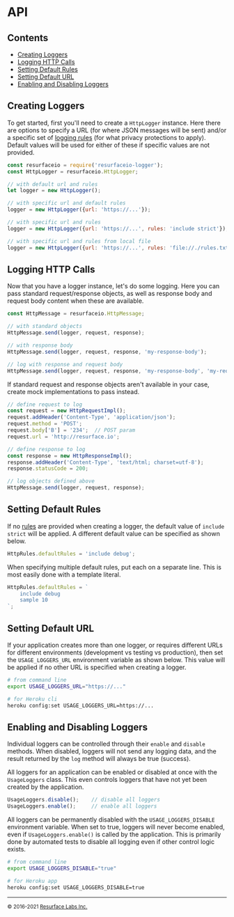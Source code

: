 # API

## Contents

<ul>
<li><a href="#creating_loggers">Creating Loggers</a></li>
<li><a href="#logging_http">Logging HTTP Calls</a></li>
<li><a href="#setting_default_rules">Setting Default Rules</a></li>
<li><a href="#setting_default_url">Setting Default URL</a></li>
<li><a href="#enabling_and_disabling_loggers">Enabling and Disabling Loggers</a></li>
</ul>

<a name="creating_loggers"/>

## Creating Loggers 

To get started, first you'll need to create a `HttpLogger` instance. Here there are options to specify a URL (for where JSON 
messages will be sent) and/or a specific set of <a href="https://resurface.io/rules.html">logging rules</a> (for what privacy 
protections to apply). Default values will be used for either of these if specific values are not provided.

```js
const resurfaceio = require('resurfaceio-logger');
const HttpLogger = resurfaceio.HttpLogger;

// with default url and rules
let logger = new HttpLogger();

// with specific url and default rules
logger = new HttpLogger({url: 'https://...'});

// with specific url and rules
logger = new HttpLogger({url: 'https://...', rules: 'include strict'});

// with specific url and rules from local file
logger = new HttpLogger({url: 'https://...', rules: 'file://./rules.txt'});
```

<a name="logging_http"/>

## Logging HTTP Calls

Now that you have a logger instance, let's do some logging. Here you can pass standard request/response objects, as well
as response body and request body content when these are available. 

```js
const HttpMessage = resurfaceio.HttpMessage;

// with standard objects
HttpMessage.send(logger, request, response);

// with response body
HttpMessage.send(logger, request, response, 'my-response-body');

// log with response and request body
HttpMessage.send(logger, request, response, 'my-response-body', 'my-request-body');
```

If standard request and response objects aren't available in your case, create mock implementations to pass instead.

```js
// define request to log
const request = new HttpRequestImpl();
request.addHeader('Content-Type', 'application/json');
request.method = 'POST';
request.body['B'] = '234';  // POST param
request.url = 'http://resurface.io';

// define response to log
const response = new HttpResponseImpl();
response.addHeader('Content-Type', 'text/html; charset=utf-8');
response.statusCode = 200;

// log objects defined above
HttpMessage.send(logger, request, response);
```

<a name="setting_default_rules"/>

## Setting Default Rules

If no <a href="https://resurface.io/rules.html">rules</a> are provided when creating a logger, the default value of 
`include strict` will be applied. A different default value can be specified as shown below.

```js
HttpRules.defaultRules = 'include debug';
```

When specifying multiple default rules, put each on a separate line. This is most easily done with a template literal.

```js
HttpRules.defaultRules = `
    include debug
    sample 10
`;
```

<a name="setting_default_url"/>

## Setting Default URL

If your application creates more than one logger, or requires different URLs for different environments (development vs
testing vs production), then set the `USAGE_LOGGERS_URL` environment variable as shown below. This value will be applied if no
other URL is specified when creating a logger.

```bash
# from command line
export USAGE_LOGGERS_URL="https://..."

# for Heroku cli
heroku config:set USAGE_LOGGERS_URL=https://...
```

<a name="enabling_and_disabling_loggers"/>

## Enabling and Disabling Loggers

Individual loggers can be controlled through their `enable` and `disable` methods. When disabled, loggers will
not send any logging data, and the result returned by the `log` method will always be true (success).

All loggers for an application can be enabled or disabled at once with the `UsageLoggers` class. This even controls
loggers that have not yet been created by the application.

```js
UsageLoggers.disable();    // disable all loggers
UsageLoggers.enable();     // enable all loggers
```

All loggers can be permanently disabled with the `USAGE_LOGGERS_DISABLE` environment variable. When set to true,
loggers will never become enabled, even if `UsageLoggers.enable()` is called by the application. This is primarily 
done by automated tests to disable all logging even if other control logic exists. 

```bash
# from command line
export USAGE_LOGGERS_DISABLE="true"

# for Heroku app
heroku config:set USAGE_LOGGERS_DISABLE=true
```

---
<small>&copy; 2016-2021 <a href="https://resurface.io">Resurface Labs Inc.</a></small>
